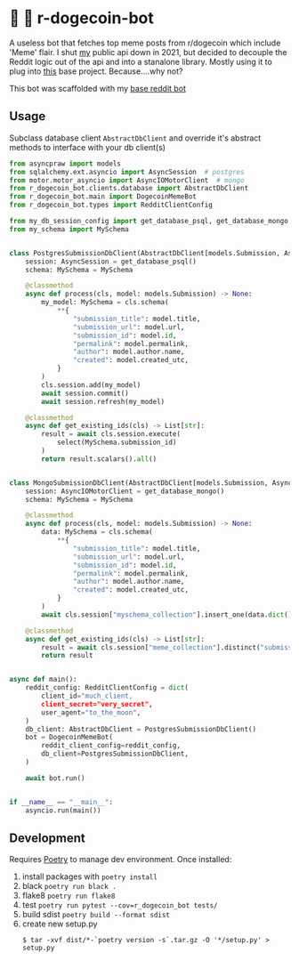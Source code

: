 # :dog: :space_invader: r-dogecoin-bot

A useless bot that fetches top meme posts from r/dogecoin which include 'Meme' flair. I shut [my](https://github.com/public-apis/public-apis/blob/master/README.md?plain=1#L1502) public api down in 2021, but decided to decouple the Reddit logic out of the api and into a stanalone library. Mostly using it to plug into [this](https://github.com/nickatnight/fastapi-backend-base) base project. Because....why not?

This bot was scaffolded with my [base reddit bot](https://github.com/nickatnight/docker-reddit-bot-base)

## Usage
Subclass database client `AbstractDbClient` and override it's abstract methods to interface with your db client(s)
```python
from asyncpraw import models
from sqlalchemy.ext.asyncio import AsyncSession  # postgres
from motor.motor_asyncio import AsyncIOMotorClient  # mongo
from r_dogecoin_bot.clients.database import AbstractDbClient
from r_dogecoin_bot.main import DogecoinMemeBot
from r_dogecoin_bot.types import RedditClientConfig

from my_db_session_config import get_database_psql, get_database_mongo
from my_schema import MySchema


class PostgresSubmissionDbClient(AbstractDbClient[models.Submission, AsyncSession, MySchema]):
    session: AsyncSession = get_database_psql()
    schema: MySchema = MySchema

    @classmethod
    async def process(cls, model: models.Submission) -> None:
        my_model: MySchema = cls.schema(
            **{
                "submission_title": model.title,
                "submission_url": model.url,
                "submission_id": model.id,
                "permalink": model.permalink,
                "author": model.author.name,
                "created": model.created_utc,
            }
        )
        cls.session.add(my_model)
        await session.commit()
        await session.refresh(my_model)

    @classmethod
    async def get_existing_ids(cls) -> List[str]:
        result = await cls.session.execute(
            select(MySchema.submission_id)
        )
        return result.scalars().all()


class MongoSubmissionDbClient(AbstractDbClient[models.Submission, AsyncIOMotorClient, MySchema]):
    session: AsyncIOMotorClient = get_database_mongo()
    schema: MySchema = MySchema

    @classmethod
    async def process(cls, model: models.Submission) -> None:
        data: MySchema = cls.schema(
            **{
                "submission_title": model.title,
                "submission_url": model.url,
                "submission_id": model.id,
                "permalink": model.permalink,
                "author": model.author.name,
                "created": model.created_utc,
            }
        )
        await cls.session["myschema_collection"].insert_one(data.dict())

    @classmethod
    async def get_existing_ids(cls) -> List[str]:
        result = await cls.session["meme_collection"].distinct("submission_id")
        return result


async def main():
    reddit_config: RedditClientConfig = dict(
        client_id="much_client,
        client_secret="very_secret",
        user_agent="to_the_moon",
    )
    db_client: AbstractDbClient = PostgresSubmissionDbClient()
    bot = DogecoinMemeBot(
        reddit_client_config=reddit_config,
        db_client=PostgresSubmissionDbClient,
    )

    await bot.run()


if __name__ == "__main__":
    asyncio.run(main())

```

## Development
Requires [Poetry](https://python-poetry.org/docs/#osx--linux--bashonwindows-install-instructions) to manage dev environment.  Once installed:
1. install packages with `poetry install`
2. black `poetry run black .`
3. flake8 `poetry run flake8`
4. test `poetry run pytest --cov=r_dogecoin_bot tests/`
5. build sdist `poetry build --format sdist`
6. create new setup.py
    ```shell
    $ tar -xvf dist/*-`poetry version -s`.tar.gz -O '*/setup.py' > setup.py
